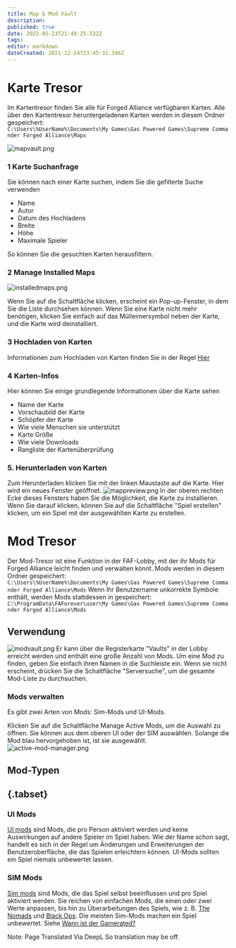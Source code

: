 ```yaml
---
title: Map & Mod Vault
description: 
published: true
date: 2022-05-23T21:49:25.532Z
tags: 
editor: markdown
dateCreated: 2021-12-24T23:45:31.346Z
---
```


# Karte Tresor
Im Kartentresor finden Sie alle für Forged Alliance verfügbaren Karten. Alle über den Kartentresor heruntergeladenen Karten werden in diesem Ordner gespeichert:
`C:\Users\%UserName%\Documents\My Games\Gas Powered Games\Supreme Commander Forged Alliance\Maps`

![mapvault.png](/mapvault.png)
### 1 Karte Suchanfrage
Sie können nach einer Karte suchen, indem Sie die gefilterte Suche verwenden
- Name
- Autor
- Datum des Hochladens
- Breite
- Höhe
- Maximale Spieler 

So können Sie die gesuchten Karten herausfiltern.
### 2 Manage Installed Maps
![installedmaps.png](/installedmaps.png)

Wenn Sie auf die Schaltfläche klicken, erscheint ein Pop-up-Fenster, in dem Sie die Liste durchsehen können. Wenn Sie eine Karte nicht mehr benötigen, klicken Sie einfach auf das Mülleimersymbol neben der Karte, und die Karte wird deinstalliert.
### 3 Hochladen von Karten
Informationen zum Hochladen von Karten finden Sie in der Regel [Hier](https://forums.faforever.com/viewtopic.php?f=2&t=17873)

### 4 Karten-Infos
Hier können Sie einige grundlegende Informationen über die Karte sehen
- Name der Karte
- Vorschaubild der Karte
- Schöpfer der Karte
- Wie viele Menschen sie unterstützt
- Karte Größe
- Wie viele Downloads
- Rangliste der Kartenüberprüfung
### 5. Herunterladen von Karten
Zum Herunterladen klicken Sie mit der linken Maustaste auf die Karte. Hier wird ein neues Fenster geöffnet.
![mappreview.png](/mappreview.png)
In der oberen rechten Ecke dieses Fensters haben Sie die Möglichkeit, die Karte zu installieren. Wenn Sie darauf klicken, können Sie auf die Schaltfläche "Spiel erstellen" klicken, um ein Spiel mit der ausgewählten Karte zu erstellen.
# Mod Tresor
Der Mod-Tresor ist eine Funktion in der FAF-Lobby, mit der ihr Mods für Forged Alliance leicht finden und verwalten könnt. Mods werden in diesem Ordner gespeichert:
`C:\Users\%UserName%\Documents\My Games\Gas Powered Games\Supreme Commander Forged Alliance\Mods`
Wenn Ihr Benutzername unkorrekte Symbole enthält, werden Mods stattdessen in gespeichert:
`C:\ProgramData\FAForever\user\My Games\Gas Powered Games\Supreme Commander Forged Alliance\Mods`
## Verwendung
![modvault.png](/modvault.png)
Er kann über die Registerkarte "Vaults" in der Lobby erreicht werden und enthält eine große Anzahl von Mods.
Um eine Mod zu finden, geben Sie einfach ihren Namen in die Suchleiste ein. Wenn sie nicht erscheint, drücken Sie die Schaltfläche "Serversuche", um die gesamte Mod-Liste zu durchsuchen.

### Mods verwalten
Es gibt zwei Arten von Mods: Sim-Mods und UI-Mods.

Klicken Sie auf die Schaltfläche Manage Active Mods, um die Auswahl zu öffnen.
Sie können aus dem oberen UI oder der SIM auswählen. Solange die Mod blau hervorgehoben ist, ist sie ausgewählt.
![active-mod-manager.png](/active-mod-manager.png)

## Mod-Typen
## {.tabset}
### UI Mods

[UI mods](/Game-Modifications-(Mods)#UI-Mods) sind Mods, die pro Person aktiviert werden und keine Auswirkungen auf andere Spieler im Spiel haben. Wie der Name schon sagt, handelt es sich in der Regel um Änderungen und Erweiterungen der Benutzeroberfläche, die das Spielen erleichtern können. UI-Mods sollten ein Spiel niemals unbewertet lassen.

### SIM Mods

[Sim mods](/Game-Modifications-(Mods)#Sim-Mods) sind Mods, die das Spiel selbst beeinflussen und pro Spiel aktiviert werden. Sie reichen von einfachen Mods, die einen oder zwei Werte anpassen, bis hin zu Überarbeitungen des Spiels, wie z. B. [The Nomads](The-Nomads) und [Black Ops](BlackOps). Die meisten Sim-Mods machen ein Spiel unbewertet. Siehe [Wann ist der Gamerated?](Global-Ranking#When-is-the-game-rated.3F)


Note: Page Translated Via DeepL So translation may be off.


